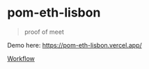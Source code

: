 # pom-eth-lisbon

> proof of meet

Demo here: https://pom-eth-lisbon.vercel.app/

[Workflow](https://whimsical.com/pom-flow-3G2mov7m4Aq7z2RZ1bVzwY)
